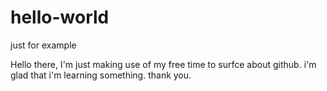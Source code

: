 # hello-world
just for example

Hello there,
I'm just making use of my free time to surfce about github. i'm glad that i'm learning something.
thank you.
